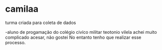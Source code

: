 # camilaa
turma criada para coleta de dados

-aluno de progamação do colégio civíco militar teotonio vilela
achei muito complicado acesar, não gostei 
No entanto tenho que realizar esse processo.
